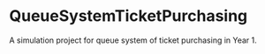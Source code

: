 # QueueSystemTicketPurchasing

A simulation project for queue system of ticket purchasing in Year 1.
